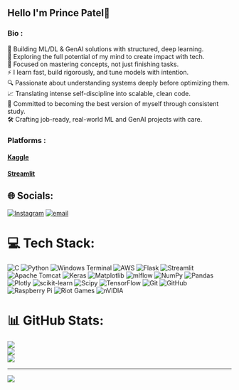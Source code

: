 ## Hello I'm Prince Patel🤴 </br>
### Bio : </br>
🚀 Building ML/DL & GenAI solutions with structured, deep learning. </br>
🧠 Exploring the full potential of my mind to create impact with tech. </br>
🎯 Focused on mastering concepts, not just finishing tasks. </br>
⚡ I learn fast, build rigorously, and tune models with intention. </br>
🔍 Passionate about understanding systems deeply before optimizing them. </br>
📈 Translating intense self-discipline into scalable, clean code. </br>
🌱 Committed to becoming the best version of myself through consistent study. </br>
🛠️ Crafting job-ready, real-world ML and GenAI projects with care. </br>
### Platforms :
#### [Kaggle](https://www.kaggle.com/prince9115)
#### [Streamlit](https://share.streamlit.io/user/prince9115)

## 🌐 Socials:
[![Instagram](https://img.shields.io/badge/Instagram-%23E4405F.svg?logo=Instagram&logoColor=white)](https://instagram.com/https://www.instagram.com/prinz_.9115) [![email](https://img.shields.io/badge/Email-D14836?logo=gmail&logoColor=white)](mailto:princepatel09112004@gmail.com) 

# 💻 Tech Stack:
![C](https://img.shields.io/badge/c-%2300599C.svg?style=plastic&logo=c&logoColor=white) ![Python](https://img.shields.io/badge/python-3670A0?style=plastic&logo=python&logoColor=ffdd54) ![Windows Terminal](https://img.shields.io/badge/Windows%20Terminal-%234D4D4D.svg?style=plastic&logo=windows-terminal&logoColor=white) ![AWS](https://img.shields.io/badge/AWS-%23FF9900.svg?style=plastic&logo=amazon-aws&logoColor=white) ![Flask](https://img.shields.io/badge/flask-%23000.svg?style=plastic&logo=flask&logoColor=white) ![Streamlit](https://img.shields.io/badge/Streamlit-%23FE4B4B.svg?style=plastic&logo=streamlit&logoColor=white) ![Apache Tomcat](https://img.shields.io/badge/apache%20tomcat-%23F8DC75.svg?style=plastic&logo=apache-tomcat&logoColor=black) ![Keras](https://img.shields.io/badge/Keras-%23D00000.svg?style=plastic&logo=Keras&logoColor=white) ![Matplotlib](https://img.shields.io/badge/Matplotlib-%23ffffff.svg?style=plastic&logo=Matplotlib&logoColor=black) ![mlflow](https://img.shields.io/badge/mlflow-%23d9ead3.svg?style=plastic&logo=numpy&logoColor=blue) ![NumPy](https://img.shields.io/badge/numpy-%23013243.svg?style=plastic&logo=numpy&logoColor=white) ![Pandas](https://img.shields.io/badge/pandas-%23150458.svg?style=plastic&logo=pandas&logoColor=white) ![Plotly](https://img.shields.io/badge/Plotly-%233F4F75.svg?style=plastic&logo=plotly&logoColor=white) ![scikit-learn](https://img.shields.io/badge/scikit--learn-%23F7931E.svg?style=plastic&logo=scikit-learn&logoColor=white) ![Scipy](https://img.shields.io/badge/SciPy-%230C55A5.svg?style=plastic&logo=scipy&logoColor=%white) ![TensorFlow](https://img.shields.io/badge/TensorFlow-%23FF6F00.svg?style=plastic&logo=TensorFlow&logoColor=white) ![Git](https://img.shields.io/badge/git-%23F05033.svg?style=plastic&logo=git&logoColor=white) ![GitHub](https://img.shields.io/badge/github-%23121011.svg?style=plastic&logo=github&logoColor=white) ![Raspberry Pi](https://img.shields.io/badge/-Raspberry_Pi-C51A4A?style=plastic&logo=Raspberry-Pi) ![Riot Games](https://img.shields.io/badge/riotgames-D32936.svg?style=plastic&logo=riotgames&logoColor=white) ![nVIDIA](https://img.shields.io/badge/nVIDIA-%2376B900.svg?style=plastic&logo=nVIDIA&logoColor=white)
# 📊 GitHub Stats:
![](https://github-readme-stats.vercel.app/api?username=prince9115&theme=dark&hide_border=false&include_all_commits=false&count_private=false)<br/>
![](https://nirzak-streak-stats.vercel.app/?user=prince9115&theme=dark&hide_border=false)<br/>
![](https://github-readme-stats.vercel.app/api/top-langs/?username=prince9115&theme=dark&hide_border=false&include_all_commits=false&count_private=false&layout=compact)

---
[![](https://visitcount.itsvg.in/api?id=prince9115&icon=10&color=1)](https://visitcount.itsvg.in)

<!-- Proudly created with GPRM ( https://gprm.itsvg.in ) -->
